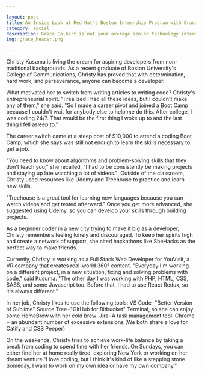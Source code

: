 ```yaml
---

layout: post
title: An Inside Look at Red Hat's Boston Internship Program with Grace Colbert, Senior Technology Intern at Red Hat
category: social
description: Grace Colbert is not your average senior technology intern at Red Hat, a multinational software company. A graphic design student at Boston University, she works on a broad range of projects helping to solve design challenges for both Red Hat and the open source community.
img: grace_header.png

---
```


Christy Kusuma is living the dream for aspiring developers from non-traditional backgrounds. As a recent graduate of Boston University's College of Communications, Christy has proved that with determination, hard work, and perseverance, anyone can become a developer.

What motivated her to switch from writing articles to writing code? Christy's entrepreneurial spirit.
"I realized I had all these ideas, but I couldn't make any of them," she said. "So I made a career pivot and joined a Boot Camp because I couldn't wait for anybody else to help me do this. After college, I was coding 24/7. That would be the first thing I woke up to and the last thing I fell asleep to."

The career switch came at a steep cost of $10,000 to attend a coding Boot Camp, which she says was still not enough to learn the skills necessary to get a job. 

"You need to know about algorithms and problem-solving skills that they don't teach you," she recalled, "I had to be consistently be making projects and staying up late watching a lot of videos." 
Outside of the classroom, Christy used resources like Udemy and Treehouse to practice and learn new skills. 

"Treehouse is a great tool for learning new languages because you can watch videos and get tested afterward." Once you get more advanced, she suggested using Udemy, so you can develop your skills through building projects.

As a beginner coder in a new city trying to make it big as a developer, Christy remembers feeling lonely and discouraged. To keep her spirits high and create a network of support, she cited hackathons like SheHacks as the perfect way to make friends.

Currently, Christy is working as a Full Stack Web Developer for YouVisit, a VR company that creates real-world 360° content. "Everyday I'm working on a different project, in a new situation, fixing and solving problems with code," said Kusuma. "The other day I was working with PHP, HTML, CSS, SASS, and some Javascript too. Before that, I had to use React Redux, so it's always different."

In her job, Christy likes to use the following tools:
VS Code - "Better Version of Sublime"
Source Tree - "GitHub for Bitbucket"
Terminal, so she can enjoy some HomeBrew with her cold brew 
Jira - A  task management tool 
Chrome + an abundant number of excessive extensions (We both share a love for Catify and CSS Peeper)

On the weekends, Christy tries to achieve work-life balance by taking a break from coding to spend time with her friends. On Sundays, you can either find her at home really tired, exploring New York or working on her dream venture."I love coding, but I think it's kind of like a stepping stone. Someday, I want to work on my own idea or have my own company."